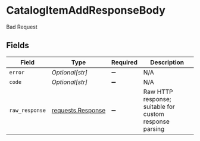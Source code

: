 # CatalogItemAddResponseBody

Bad Request


## Fields

| Field                                                                                 | Type                                                                                  | Required                                                                              | Description                                                                           |
| ------------------------------------------------------------------------------------- | ------------------------------------------------------------------------------------- | ------------------------------------------------------------------------------------- | ------------------------------------------------------------------------------------- |
| `error`                                                                               | *Optional[str]*                                                                       | :heavy_minus_sign:                                                                    | N/A                                                                                   |
| `code`                                                                                | *Optional[str]*                                                                       | :heavy_minus_sign:                                                                    | N/A                                                                                   |
| `raw_response`                                                                        | [requests.Response](https://requests.readthedocs.io/en/latest/api/#requests.Response) | :heavy_minus_sign:                                                                    | Raw HTTP response; suitable for custom response parsing                               |